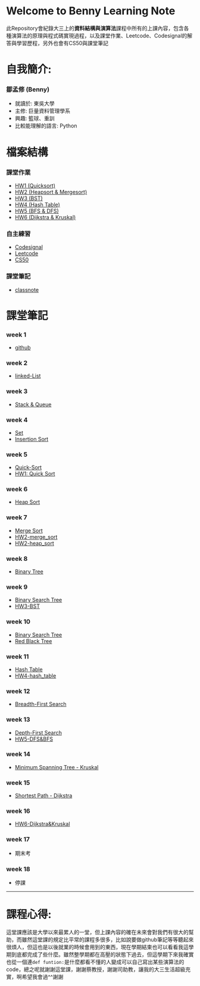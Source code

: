 # Welcome to Benny Learning Note 
此Repository會紀錄大三上的**資料結構與演算法**課程中所有的上課內容，包含各種演算法的原理與程式碼實現過程，以及課堂作業、Leetcode、Codesignal的解答與學習歷程，另外也會有CS50與課堂筆記

# 自我簡介:
### **鄒孟修** (Benny)
* 就讀於: 東吳大學
* 主修: 巨量資料管理學系
* 興趣: 籃球、重訓
* 比較能理解的語言: Python


# 檔案結構
### 課堂作業
- [HW1 (Quicksort)](HW1)
- [HW2 (Heapsort & Mergesort)](HW2)
- [HW3 (BST)](HW3)
- [HW4 (Hash Table)](HW4)
- [HW5 (BFS & DFS)](HW5)
- [HW6 (Dijkstra & Kruskal)](HW6)

### 自主練習
- [Codesignal](Codesignal)
- [Leetcode](Leetcode)
- [CS50](CS50)

### 課堂筆記
- [classnote](classnote)

# 課堂筆記
### week 1
- [github]()

### week 2
- [linked-List]()

### week 3
- [Stack & Queue]()

### week 4
- [Set](/classnote/Set.md) 
- [Insertion Sort]() 

### week 5
- [Quick-Sort]()
- [HW1: Quick Sort](HW1)

### week 6
- [Heap Sort]()

### week 7
- [Merge Sort]()
- [HW2-merge_sort](HW2)
- [HW2-heap_sort](HW2)

### week 8
- [Binary Tree]()

### week 9
- [Binary Search Tree](https://github.com/Benny805038/benny/blob/master/classnote/Binary%20Search%20Tree.md)
- [HW3-BST](HW3)

### week 10
- [Binary Search Tree](https://github.com/Benny805038/benny/blob/master/classnote/Binary%20Search%20Tree.md)
- [Red Black Tree]()

### week 11 

- [Hash Table]()
- [HW4-hash_table](HW4)

### week 12
- [Breadth-First Search]()

### week 13 
- [Depth-First Search]()
- [HW5-DFS&BFS](HW5)

### week 14
- [Minimum Spanning Tree - Kruskal]()

### week 15
- [Shortest Path - Dijkstra]()

### week 16
- [HW6-Dijkstra&Kruskal](HW6)

### week 17
- 期末考

### week 18
- 停課


---


# 課程心得:
這堂課應該是大學以來最累人的一堂，但上課內容的確在未來會對我們有很大的幫助，而雖然這堂課的規定比平常的課程多很多，比如說要做github筆記等等聽起來很煩人，但這也是以後就業的時候會用到的東西，現在學期結束也可以看看我這學期到底都完成了些什麼。雖然整學期都在高壓的狀態下過去，但這學期下來我確實也從一個連`def funtion:`是什麼都看不懂的人變成可以自己寫出某些演算法的code，總之呢就謝謝這堂課，謝謝蔡教授，謝謝司助教，讓我的大三生活超級充實，啊希望我會過^^謝謝
